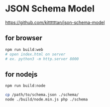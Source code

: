 # JSON Schema Model

https://github.com/kittttttan/json-schema-model

## for browser

```sh
npm run build:web
# open index.html on server
# ex. python3 -m http.server 8000
```

## for nodejs

```sh
npm run build:node

cp /path/to/schema.json ./schema/
node ./build/node.min.js php ./schema
```
